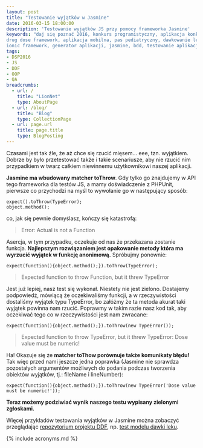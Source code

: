 ```yaml
---
layout: post
title: "Testowanie wyjątków w Jasmine"
date: 2016-03-15 18:00:00
description: 'Testowanie wyjątków JS przy pomocy frameworka Jasmine'
keywords: "daj się poznać 2016, konkurs programistyczny, aplikacja konkursowa,
drug dose framework, aplikacja mobilna, pas pediatryczny, dawkowanie leków, yeoman,
ionic framework, generator aplikacji, jasmine, bdd, testowanie aplikacji, wyjątki"
tags:
- DSP2016
- JS
- DDF
- OOP
- QA
breadcrumbs:
  - url: /
    title: "LionNet"
    type: AboutPage
  - url: /blog/
    title: "Blog"
    type: CollectionPage
  - url: page.url
    title: page.title
    type: BlogPosting
---
```


Czasami jest tak źle, że aż chce się rzucić mięsem... eee, tzn. wyjątkiem. Dobrze
by było przetestować także i takie scenariusze, aby nie rzucić nim przypadkiem 
w twarz całkiem niewinnemu użytkownikowi naszej aplikacji.

**Jasmine ma wbudowany matcher toThrow**. Gdy tylko go znajdujemy w API tego 
frameworka dla testów JS, a mamy doświadczenie z PHPUnit, pierwsze co przychodzi 
na myśl to wywołanie go w następujący sposób:

    expect().toThrow(TypeError);
    object.method();

co, jak się pewnie domyślasz, kończy się katastrofą:

> Error: Actual is not a Function

Asercja, w tym przypadku, oczekuje od nas że przekazana zostanie funkcja. **Najlepszym
rozwiązaniem jest opakowanie metody która ma wyrzucić wyjątek w funkcję anonimową.**
Spróbujmy ponownie:

    expect(function(){object.method();}).toThrow(TypeError);

> Expected function to throw Function, but it threw TypeError

Jest już lepiej, nasz test się wykonał. Niestety nie jest zielono. Dostajemy 
podpowiedź, mówiącą że oczekiwaliśmy funkcji, a w rzeczywistości dostaliśmy wyjątek
typu TypeError, bo załóżmy że ta metoda akurat taki wyjątek powinna nam rzucić.
Poprawmy w takim razie nasz kod tak, aby oczekiwać tego co w rzeczywistości jest
nam zwracane:

    expect(function(){object.method();}).toThrow(new TypeError());

> Expected function to throw TypeError, but it threw TypeError: Dose value must be numeric!

Ha! Okazuje się że **matcher toThow porównuje także komunikaty błędu!** Tak więc przed 
nami jeszcze jedna poprawka (Jasmine nie sprawdza pozostałych argumentów możliwych 
do podania podczas tworzenia obiektów wyjątków, tj.: fileName i lineNumber):

    expect(function(){object.method();}).toThrow(new TypeError('Dose value must be numeric!'));

**Teraz możemy podziwiać wynik naszego testu wypisany zielonymi zgłoskami.**

Więcej przykładów testowania wyjątków w Jasmine można zobaczyć przeglądając 
[repozytorium projektu DDF](https://github.com/maciejlew/drug-dose-framework), 
np. [test modelu dawki leku](https://github.com/maciejlew/drug-dose-framework/blob/master/test/spec/DoseSpec.js).

{% include acronyms.md %}